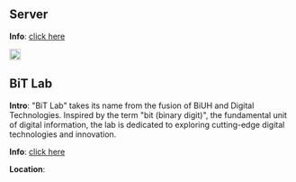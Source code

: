 <img src="https://fzhang.bioinfo-lab.com/img/white.png" height="1">

## Server

<b>Info</b>: [click here](/Server)


<img src="https://fzhang.bioinfo-lab.com/img/white.png" height="20">

## BiT Lab

<b>Intro</b>: "BiT Lab" takes its name from the fusion of BiUH and Digital Technologies. Inspired by the term "bit (binary digit)", the fundamental unit of digital information, the lab is dedicated to exploring cutting-edge digital technologies and innovation.

<b>Info</b>: [click here](/BiT_Lab)

<b>Location</b>:

